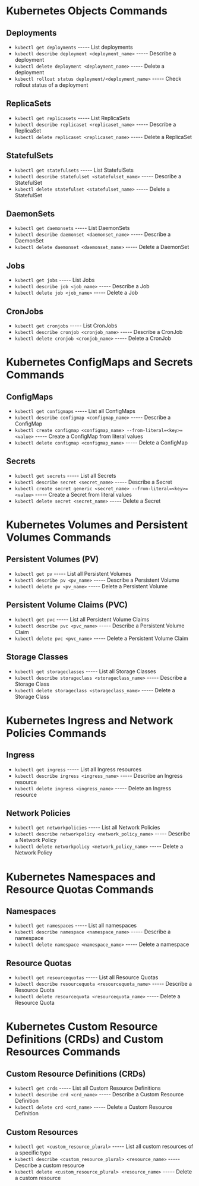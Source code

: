 # Kubernetes Objects Commands

## Deployments
- `kubectl get deployments`  ----- List deployments
- `kubectl describe deployment <deployment_name>` ----- Describe a deployment
- `kubectl delete deployment <deployment_name>` ----- Delete a deployment
- `kubectl rollout status deployment/<deployment_name>` ----- Check rollout status of a deployment

## ReplicaSets
- `kubectl get replicasets`  ----- List ReplicaSets
- `kubectl describe replicaset <replicaset_name>` ----- Describe a ReplicaSet
- `kubectl delete replicaset <replicaset_name>` ----- Delete a ReplicaSet

## StatefulSets
- `kubectl get statefulsets`  ----- List StatefulSets
- `kubectl describe statefulset <statefulset_name>` ----- Describe a StatefulSet
- `kubectl delete statefulset <statefulset_name>` ----- Delete a StatefulSet

## DaemonSets
- `kubectl get daemonsets`   ----- List DaemonSets
- `kubectl describe daemonset <daemonset_name>` ----- Describe a DaemonSet
- `kubectl delete daemonset <daemonset_name>` ----- Delete a DaemonSet

## Jobs
- `kubectl get jobs`         ----- List Jobs
- `kubectl describe job <job_name>` ----- Describe a Job
- `kubectl delete job <job_name>` ----- Delete a Job

## CronJobs
- `kubectl get cronjobs`     ----- List CronJobs
- `kubectl describe cronjob <cronjob_name>` ----- Describe a CronJob
- `kubectl delete cronjob <cronjob_name>` ----- Delete a CronJob

# Kubernetes ConfigMaps and Secrets Commands

## ConfigMaps
- `kubectl get configmaps`    ----- List all ConfigMaps
- `kubectl describe configmap <configmap_name>` ----- Describe a ConfigMap
- `kubectl create configmap <configmap_name> --from-literal=<key>=<value>` ----- Create a ConfigMap from literal values
- `kubectl delete configmap <configmap_name>` ----- Delete a ConfigMap

## Secrets
- `kubectl get secrets`      ----- List all Secrets
- `kubectl describe secret <secret_name>` ----- Describe a Secret
- `kubectl create secret generic <secret_name> --from-literal=<key>=<value>` ----- Create a Secret from literal values
- `kubectl delete secret <secret_name>` ----- Delete a Secret


# Kubernetes Volumes and Persistent Volumes Commands

## Persistent Volumes (PV)
- `kubectl get pv`            ----- List all Persistent Volumes
- `kubectl describe pv <pv_name>` ----- Describe a Persistent Volume
- `kubectl delete pv <pv_name>` ----- Delete a Persistent Volume

## Persistent Volume Claims (PVC)
- `kubectl get pvc`           ----- List all Persistent Volume Claims
- `kubectl describe pvc <pvc_name>` ----- Describe a Persistent Volume Claim
- `kubectl delete pvc <pvc_name>` ----- Delete a Persistent Volume Claim

## Storage Classes
- `kubectl get storageclasses`  ----- List all Storage Classes
- `kubectl describe storageclass <storageclass_name>` ----- Describe a Storage Class
- `kubectl delete storageclass <storageclass_name>` ----- Delete a Storage Class

# Kubernetes Ingress and Network Policies Commands

## Ingress
- `kubectl get ingress`        ----- List all Ingress resources
- `kubectl describe ingress <ingress_name>` ----- Describe an Ingress resource
- `kubectl delete ingress <ingress_name>` ----- Delete an Ingress resource

## Network Policies
- `kubectl get networkpolicies` ----- List all Network Policies
- `kubectl describe networkpolicy <network_policy_name>` ----- Describe a Network Policy
- `kubectl delete networkpolicy <network_policy_name>` ----- Delete a Network Policy


# Kubernetes Namespaces and Resource Quotas Commands

## Namespaces
- `kubectl get namespaces`    ----- List all namespaces
- `kubectl describe namespace <namespace_name>` ----- Describe a namespace
- `kubectl delete namespace <namespace_name>` ----- Delete a namespace

## Resource Quotas
- `kubectl get resourcequotas` ----- List all Resource Quotas
- `kubectl describe resourcequota <resourcequota_name>` ----- Describe a Resource Quota
- `kubectl delete resourcequota <resourcequota_name>` ----- Delete a Resource Quota


# Kubernetes Custom Resource Definitions (CRDs) and Custom Resources Commands

## Custom Resource Definitions (CRDs)
- `kubectl get crds`            ----- List all Custom Resource Definitions
- `kubectl describe crd <crd_name>` ----- Describe a Custom Resource Definition
- `kubectl delete crd <crd_name>` ----- Delete a Custom Resource Definition

## Custom Resources
- `kubectl get <custom_resource_plural>` ----- List all custom resources of a specific type
- `kubectl describe <custom_resource_plural> <resource_name>` ----- Describe a custom resource
- `kubectl delete <custom_resource_plural> <resource_name>` ----- Delete a custom resource
